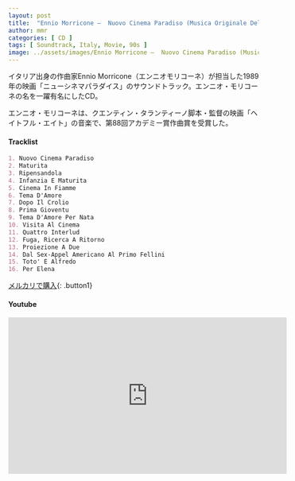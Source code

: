 ```yaml
---
layout: post
title:  "Ennio Morricone –  Nuovo Cinema Paradiso (Musica Originale Del Film)"
author: mmr
categories: [ CD ]
tags: [ Soundtrack, Italy, Movie, 90s ]
image: ../assets/images/Ennio Morricone –  Nuovo Cinema Paradiso (Musica Originale Del Film).webp
---
```


イタリア出身の作曲家Ennio Morricone（エンニオモリコーネ）が担当した1989年の映画「ニューシネマパラダイス」のサウンドトラック。エンニオ・モリコーネの名を一躍有名にしたCD。

エンニオ・モリコーネは、クエンティン・タランティーノ脚本・監督の映画「ヘイトフル・エイト」の音楽で、第88回アカデミー賞作曲賞を受賞した。

#### Tracklist
```md
1. Nuovo Cinema Paradiso
2. Maturita
3. Ripensandola
4. Infanzia E Maturita
5. Cinema In Fiamme
6. Tema D'Amore
7. Dopo Il Crolio
8. Prima Gioventu
9. Tema D'Amore Per Nata
10. Visita Al Cinema
11. Quattro Interlud
12. Fuga, Ricerca A Ritorno
13. Proiezione A Due
14. Dal Sex-Appel Americano Al Primo Fellini
15. Toto' E Alfredo
16. Per Elena
```

[メルカリで購入](https://jp.mercari.com/item/m12330738876?afid=6142608987){: .button1}

#### Youtube 
<iframe width="560" height="315" src="https://www.youtube.com/embed/qMgTCtSxOHE?si=9YjFz0Zd7nVwja81" title="YouTube video player" frameborder="0" allow="accelerometer; autoplay; clipboard-write; encrypted-media; gyroscope; picture-in-picture; web-share" referrerpolicy="strict-origin-when-cross-origin" allowfullscreen></iframe>